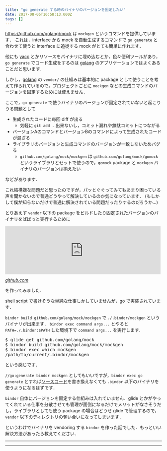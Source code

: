 ```yaml
---
title: "go generate する時のバイナリのバージョンを固定したい"
date: 2017-08-05T16:58:13.000Z
tags: []
---
```

<p><a href="https://github.com/golang/mock">https://github.com/golang/mock</a> は <code>mockgen</code> というコマンドを提供しています．
これは，interface から mock を自動生成するコマンドで <code>go generate</code> と合わせて使うと interface に追従する mock がとても簡単に作れます．</p>

<p>他にも <a class="keyword" href="http://d.hatena.ne.jp/keyword/yacc">yacc</a> とかリソースをバイナリに埋め込むとか，色々便利ツールがあり，<code>go generate</code> でコード生成をするのは <a class="keyword" href="http://d.hatena.ne.jp/keyword/golang">golang</a> のアプリケーションではよくあることだと思います．</p>

<p>しかし，<a class="keyword" href="http://d.hatena.ne.jp/keyword/golang">golang</a> の <code>vendor/</code> の仕組みは基本的に package として使うことを考えて作られているので，プロジェクトごとに <code>mockgen</code> などの生成コマンドのバージョンを固定するためには使えません．</p>

<p>ここで，<code>go generate</code> で使うバイナリのバージョンが固定されていないと起こりうる問題として</p>

<ul>
<li>生成されたコードに毎回 diff が出る

<ul>
<li>気軽に <code>git add .</code> 出来ないし，コミット漏れや無駄コミットにつながる</li>
</ul>
</li>
<li>バージョンAのコマンドとバージョンBのコマンドによって生成されたコードが混ざる</li>
<li>ライブラリのバージョンと生成コマンドのバージョンが一致しないためバグる

<ul>
<li><code>github.com/golang/mock/mockgen</code> は <code>github.com/golang/mock/gomock</code> というライブラリとセットで使うので，<code>gomock</code> package と <code>mockgen</code> バイナリのバージョンは揃えたい</li>
</ul>
</li>
</ul>


<p>などがあります．</p>

<p>これ結構嫌な問題だと思ったのですが，パッとぐぐってみてもあまり困っている声を聞かないので普通どうやって解決しているのか気になっています．
(もしかして僕が知らないだけで普通に解決されている問題だったりするのだろうか&hellip;)</p>

<p>とりあえず <code>vendor</code> 以下の package をビルドしたり固定されたバージョンのバイナリをぱぱっと実行するために</p>

<p><iframe src="https://hatenablog-parts.com/embed?url=https%3A%2F%2Fgithub.com%2Fagatan%2Fbindor" title="agatan/bindor" class="embed-card embed-webcard" scrolling="no" frameborder="0" style="display: block; width: 100%; height: 155px; max-width: 500px; margin: 10px 0px;"></iframe><cite class="hatena-citation"><a href="https://github.com/agatan/bindor">github.com</a></cite></p>

<p>を作ってみました．</p>

<p>shell script で書けそうな単純な仕事しかしていませんが，go で実装されています．</p>

<p><code>bindor build github.com/golang/mock/mockgen</code> で <code>./.bindor/mockgen</code> というバイナリが出来ます．
<code>bindor exec command args...</code> とやると <code>PATH=./.bindor:$PATH</code> した環境下で <code>command args...</code> を実行します．</p>

<pre class="code lang-sh" data-lang="sh" data-unlink>$ glide get github.com/golang/mock
$ bindor build github.com/golang/mock/mockgen
$ bindor <span class="synStatement">exec</span> which mockgen
/path/to/current/.bindor/mockgen
</pre>


<p>という感じです．</p>

<p><code>//go:generate bindor mockgen</code> としてもいいですが，<code>bindor exec go generate</code> とすれば<a class="keyword" href="http://d.hatena.ne.jp/keyword/%A5%BD%A1%BC%A5%B9%A5%B3%A1%BC%A5%C9">ソースコード</a>を書き換えなくても <code>.bindor</code> 以下のバイナリを使うようになるはずです．</p>

<p><code>bindor</code> 自体にバージョンを固定する仕組みは入れていません．glide とかがやってくれている仕事を分散させても管理が面倒になるだけでメリットがなさそうだし，ライブラリとしても使う package の場合はどうせ glide で管理するので，<code>vendor</code> 以下の<a class="keyword" href="http://d.hatena.ne.jp/keyword/%A5%C7%A5%A3%A5%EC%A5%AF%A5%C8">ディレクト</a>リの奪い合いになってしまいます．</p>

<p>というわけでバイナリを vendoring する <code>bindor</code> を作った話でした．もっといい解決方法があったら教えてください．</p>

-----
--------